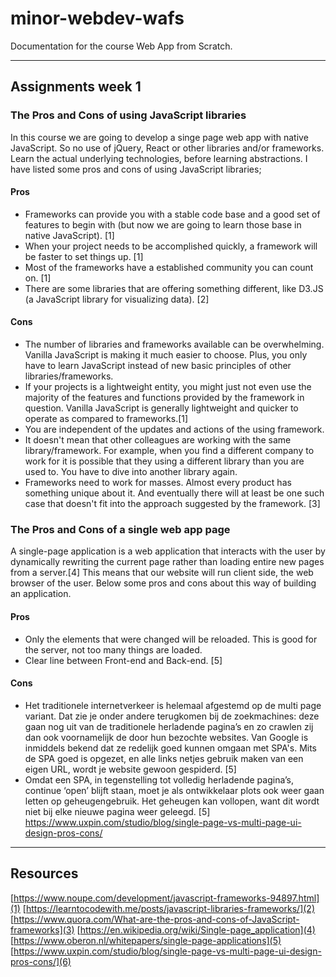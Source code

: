# minor-webdev-wafs

Documentation for the course Web App from Scratch.

***

## Assignments week 1

### The Pros and Cons of using JavaScript libraries
In this course we are going to develop a singe page web app with native JavaScript. So no use of jQuery, React or other libraries and/or frameworks. Learn the actual underlying technologies, before learning abstractions. I have listed some pros and cons of using JavaScript libraries;

#### Pros
* Frameworks can provide you with a stable code base and a good set of features to begin with (but now we are going to learn those base in native JavaScript). [1]
* When your project needs to be accomplished quickly, a framework will be faster to set things up. [1]
* Most of the frameworks have a established community you can count on.  [1]
* There are some libraries that are offering something different, like D3.JS (a JavaScript library for visualizing data). [2]

#### Cons
* The number of libraries and frameworks available can be overwhelming. Vanilla JavaScript is making it much easier to choose. Plus, you only have to learn JavaScript instead of new basic principles of other libraries/frameworks.
* If your projects is a lightweight entity, you might just not even use the majority of the features and functions provided by the framework in question. Vanilla JavaScript is generally lightweight and quicker to operate as compared to frameworks.[1]
* You are independent of the updates and actions of the using framework.
* It doesn't mean that other colleagues are working with the same library/framework. For example, when you find a different company to work for it is possible that they using a different library than you are used to. You have to dive into another library again.
* Frameworks need to work for masses. Almost every product has something unique about it. And eventually there will at least be one such case that doesn't fit into the approach suggested by the framework. [3]



### The Pros and Cons of a single web app page
A single-page application is a web application that interacts with the user by dynamically rewriting the current page rather than loading entire new pages from a server.[4] This means that our website will run client side, the web browser of the user. Below some pros and cons about this way of building an application.

#### Pros
* Only the elements that were changed will be reloaded. This is good for the server, not too many things are loaded.
* Clear line between Front-end and Back-end. [5]

#### Cons
* Het traditionele internetverkeer is helemaal afgestemd op de multi page variant. Dat zie je onder andere terugkomen bij de zoekmachines: deze gaan nog uit van de traditionele herladende pagina’s en zo crawlen zij dan ook voornamelijk de door hun bezochte websites. Van Google is inmiddels bekend dat ze redelijk goed kunnen omgaan met SPA's. Mits de SPA goed is opgezet, en alle links netjes gebruik maken van een eigen URL, wordt je website gewoon gespiderd. [5]
* Omdat een SPA, in tegenstelling tot volledig herladende pagina’s, continue ‘open’ blijft staan, moet je als ontwikkelaar plots ook weer gaan letten op geheugengebruik. Het geheugen kan vollopen, want dit wordt niet bij elke nieuwe pagina weer geleegd. [5]
https://www.uxpin.com/studio/blog/single-page-vs-multi-page-ui-design-pros-cons/

***

## Resources
[https://www.noupe.com/development/javascript-frameworks-94897.html](1)
[https://learntocodewith.me/posts/javascript-libraries-frameworks/](2)
[https://www.quora.com/What-are-the-pros-and-cons-of-JavaScript-frameworks](3)
[https://en.wikipedia.org/wiki/Single-page_application](4)
[https://www.oberon.nl/whitepapers/single-page-applications](5)
[https://www.uxpin.com/studio/blog/single-page-vs-multi-page-ui-design-pros-cons/](6)
